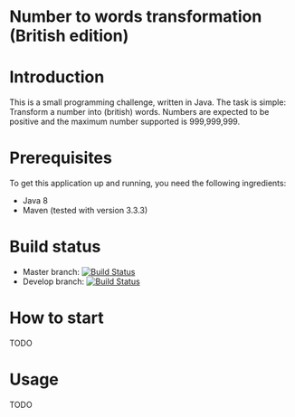 # Number to words transformation (British edition)

# Introduction
This is a small programming challenge, written in Java. The task is simple: Transform a number into (british) words.
Numbers are expected to be positive and the maximum number supported is 999,999,999.

# Prerequisites
To get this application up and running, you need the following ingredients:
* Java 8
* Maven (tested with version 3.3.3)

# Build status
* Master branch: [![Build Status](https://travis-ci.org/daincredibleholg/number-to-british-words-java.svg?branch=master)](https://travis-ci.org/daincredibleholg/number-to-british-words-java)
* Develop branch: [![Build Status](https://travis-ci.org/daincredibleholg/number-to-british-words-java.svg?branch=develop)](https://travis-ci.org/daincredibleholg/number-to-british-words-java)

# How to start
TODO

# Usage
TODO

